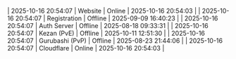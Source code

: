 | 2025-10-16 20:54:07 | Website | Online | 2025-10-16 20:54:03 |
| 2025-10-16 20:54:07 | Registration | Offline | 2025-09-09 16:40:23 |
| 2025-10-16 20:54:07 | Auth Server | Offline | 2025-08-18 09:33:31 |
| 2025-10-16 20:54:07 | Kezan (PvE) | Offline | 2025-10-11 12:51:30 |
| 2025-10-16 20:54:07 | Gurubashi (PvP) | Offline | 2025-08-23 21:44:06 |
| 2025-10-16 20:54:07 | Cloudflare | Online | 2025-10-16 20:54:03 |
